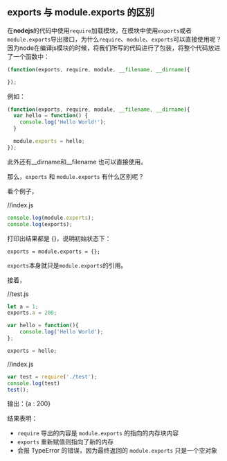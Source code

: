 
## exports 与 module.exports 的区别

在**nodejs**的代码中使用`require`加载模块，在模块中使用`exports`或者`module.exports`导出接口，为什么`require`、`module`、`exports`可以直接使用呢？因为node在编译js模块的时候，将我们所写的代码进行了包装，将整个代码放进了一个函数中：
```javascript
(function(exports, require, module, __filename, __dirname){ 

});
```
例如：
```javascript
(function(exports, require, module, __filename, __dirname){ 
  var hello = function() { 
    console.log('Hello World!'); 
  } 

  module.exports = hello; 
});
```
此外还有__dirname和__filename 也可以直接使用。

那么，`exports` 和 `module.exports` 有什么区别呢？

看个例子，

//index.js
```javascript
console.log(module.exports); 
console.log(exports); 
```
打印出结果都是 {}，说明初始状态下：

    exports = module.exports = {};
`exports`本身就只是`module.exports`的引用。

接着， 

//test.js
```javascript
let a = 1;
exports.a = 200; 

var hello = function(){
    console.log('Hello World');
};

exports = hello;
```
//index.js
```javascript
var test = require('./test');
console.log(test) 
test();
```
输出：{a : 200}

结果表明：
* `require` 导出的内容是 `module.exports` 的指向的内存块内容
* `exports` 重新赋值则指向了新的内存     
* 会报 TypeError 的错误，因为最终返回的 `module.exports` 只是一个空对象


